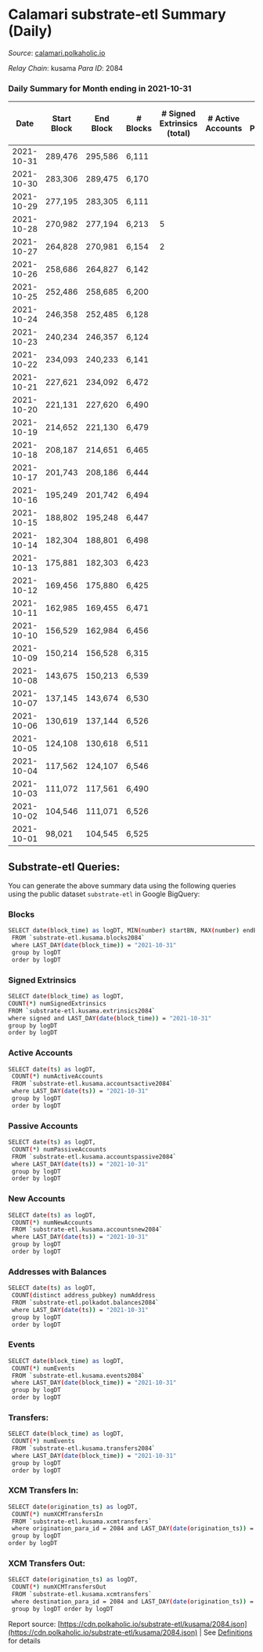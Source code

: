 # Calamari substrate-etl Summary (Daily)

_Source_: [calamari.polkaholic.io](https://calamari.polkaholic.io)

*Relay Chain*: kusama
*Para ID*: 2084



### Daily Summary for Month ending in 2021-10-31


| Date | Start Block | End Block | # Blocks | # Signed Extrinsics (total) | # Active Accounts | # Passive | # New | # Addresses with Balances | # Events | # Transfers | # XCM Transfers In | # XCM Transfers Out | Issues | 
| ---- | ----------- | --------- | -------- | --------------------------- | ----------------- | --------- | ----- | ------------------------- | -------- | ----------- | ------------------ | ------------------- | ------ |
| 2021-10-31 | 289,476 | 295,586 | 6,111 |  |  |  |  | 13 | 12,226 |   |   |   |  |
| 2021-10-30 | 283,306 | 289,475 | 6,170 |  |  |  |  | 13 | 12,343 |   |   |   |  |
| 2021-10-29 | 277,195 | 283,305 | 6,111 |  |  |  |  | 13 | 12,226 |   |   |   |  |
| 2021-10-28 | 270,982 | 277,194 | 6,213 | 5 |  |  |  | 13 | 12,446 | 1 ($71.31) |   |   |  |
| 2021-10-27 | 264,828 | 270,981 | 6,154 | 2 |  |  |  | 12 | 12,319 | 2 ($142.63) |   |   |  |
| 2021-10-26 | 258,686 | 264,827 | 6,142 |  |  |  |  | 10 | 12,295 |   |   |   |  |
| 2021-10-25 | 252,486 | 258,685 | 6,200 |  |  |  |  | 9 | 12,403 |   |   |   |  |
| 2021-10-24 | 246,358 | 252,485 | 6,128 |  |  |  |  | 9 | 12,260 |   |   |   |  |
| 2021-10-23 | 240,234 | 246,357 | 6,124 |  |  |  |  | 9 | 12,251 |   |   |   |  |
| 2021-10-22 | 234,093 | 240,233 | 6,141 |  |  |  |  |  | 12,285 |   |   |   |  |
| 2021-10-21 | 227,621 | 234,092 | 6,472 |  |  |  |  | 9 | 12,948 |   |   |   |  |
| 2021-10-20 | 221,131 | 227,620 | 6,490 |  |  |  |  | 9 | 12,984 |   |   |   |  |
| 2021-10-19 | 214,652 | 221,130 | 6,479 |  |  |  |  | 9 | 12,961 |   |   |   |  |
| 2021-10-18 | 208,187 | 214,651 | 6,465 |  |  |  |  |  | 12,934 |   |   |   |  |
| 2021-10-17 | 201,743 | 208,186 | 6,444 |  |  |  |  | 9 | 12,891 |   |   |   |  |
| 2021-10-16 | 195,249 | 201,742 | 6,494 |  |  |  |  | 9 | 12,992 |   |   |   |  |
| 2021-10-15 | 188,802 | 195,248 | 6,447 |  |  |  |  | 9 | 12,898 |   |   |   |  |
| 2021-10-14 | 182,304 | 188,801 | 6,498 |  |  |  |  | 9 | 12,999 |   |   |   |  |
| 2021-10-13 | 175,881 | 182,303 | 6,423 |  |  |  |  | 9 | 12,850 |   |   |   |  |
| 2021-10-12 | 169,456 | 175,880 | 6,425 |  |  |  |  | 9 | 12,853 |   |   |   |  |
| 2021-10-11 | 162,985 | 169,455 | 6,471 |  |  |  |  | 9 | 12,946 |   |   |   |  |
| 2021-10-10 | 156,529 | 162,984 | 6,456 |  |  |  |  | 9 | 12,916 |   |   |   |  |
| 2021-10-09 | 150,214 | 156,528 | 6,315 |  |  |  |  | 9 | 12,633 |   |   |   |  |
| 2021-10-08 | 143,675 | 150,213 | 6,539 |  |  |  |  | 9 | 13,082 |   |   |   |  |
| 2021-10-07 | 137,145 | 143,674 | 6,530 |  |  |  |  | 9 | 13,063 |   |   |   |  |
| 2021-10-06 | 130,619 | 137,144 | 6,526 |  |  |  |  | 9 | 13,056 |   |   |   |  |
| 2021-10-05 | 124,108 | 130,618 | 6,511 |  |  |  |  | 9 | 13,026 |   |   |   |  |
| 2021-10-04 | 117,562 | 124,107 | 6,546 |  |  |  |  | 9 | 13,095 |   |   |   |  |
| 2021-10-03 | 111,072 | 117,561 | 6,490 |  |  |  |  | 9 | 12,984 |   |   |   |  |
| 2021-10-02 | 104,546 | 111,071 | 6,526 |  |  |  |  | 9 | 13,055 |   |   |   |  |
| 2021-10-01 | 98,021 | 104,545 | 6,525 |  |  |  |  | 9 | 13,054 |   |   |   |  |

## Substrate-etl Queries:
You can generate the above summary data using the following queries using the public dataset `substrate-etl` in Google BigQuery:

### Blocks
```bash
SELECT date(block_time) as logDT, MIN(number) startBN, MAX(number) endBN, COUNT(*) numBlocks 
 FROM `substrate-etl.kusama.blocks2084`  
 where LAST_DAY(date(block_time)) = "2021-10-31" 
 group by logDT 
 order by logDT
```

### Signed Extrinsics
```bash
SELECT date(block_time) as logDT, 
COUNT(*) numSignedExtrinsics 
FROM `substrate-etl.kusama.extrinsics2084`  
where signed and LAST_DAY(date(block_time)) = "2021-10-31" 
group by logDT 
order by logDT
```

### Active Accounts
```bash
SELECT date(ts) as logDT, 
 COUNT(*) numActiveAccounts 
 FROM `substrate-etl.kusama.accountsactive2084` 
 where LAST_DAY(date(ts)) = "2021-10-31" 
 group by logDT 
 order by logDT
```

### Passive Accounts
```bash
SELECT date(ts) as logDT, 
 COUNT(*) numPassiveAccounts 
 FROM `substrate-etl.kusama.accountspassive2084` 
 where LAST_DAY(date(ts)) = "2021-10-31" 
 group by logDT 
 order by logDT
```

### New Accounts
```bash
SELECT date(ts) as logDT, 
 COUNT(*) numNewAccounts 
 FROM `substrate-etl.kusama.accountsnew2084` 
 where LAST_DAY(date(ts)) = "2021-10-31" 
 group by logDT
 order by logDT
```

### Addresses with Balances
```bash
SELECT date(ts) as logDT,
 COUNT(distinct address_pubkey) numAddress 
 FROM `substrate-etl.polkadot.balances2084` 
 where LAST_DAY(date(ts)) = "2021-10-31" 
 group by logDT 
 order by logDT
```

### Events
```bash
SELECT date(block_time) as logDT, 
 COUNT(*) numEvents 
 FROM `substrate-etl.kusama.events2084` 
 where LAST_DAY(date(block_time)) = "2021-10-31" 
 group by logDT 
 order by logDT
```

### Transfers:
```bash
SELECT date(block_time) as logDT, 
 COUNT(*) numEvents 
 FROM `substrate-etl.kusama.transfers2084` 
 where LAST_DAY(date(block_time)) = "2021-10-31" 
 group by logDT 
 order by logDT
```

### XCM Transfers In:
```bash
SELECT date(origination_ts) as logDT, 
 COUNT(*) numXCMTransfersIn 
 FROM `substrate-etl.kusama.xcmtransfers` 
 where origination_para_id = 2084 and LAST_DAY(date(origination_ts)) = "2021-10-31" 
 group by logDT 
order by logDT
```

### XCM Transfers Out:
```bash
SELECT date(origination_ts) as logDT, 
 COUNT(*) numXCMTransfersOut 
 FROM `substrate-etl.kusama.xcmtransfers` 
 where destination_para_id = 2084 and LAST_DAY(date(origination_ts)) = "2021-10-31" 
 group by logDT order by logDT
```


Report source: [https://cdn.polkaholic.io/substrate-etl/kusama/2084.json](https://cdn.polkaholic.io/substrate-etl/kusama/2084.json) | See [Definitions](/DEFINITIONS.md) for details
